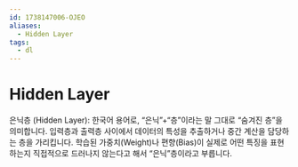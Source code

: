 ```yaml
---
id: 1738147006-OJEO
aliases:
  - Hidden Layer
tags:
  - dl
---
```


# **Hidden Layer**
은닉층 (Hidden Layer):
한국어 용어로, “은닉”+“층”이라는 말 그대로 “숨겨진 층”을 의미합니다.
입력층과 출력층 사이에서 데이터의 특성을 추출하거나 중간 계산을 담당하는 층을 가리킵니다.
학습된 가중치(Weight)나 편향(Bias)이 실제로 어떤 특징을 표현하는지 직접적으로 드러나지 않는다고 해서 “은닉”층이라고 부릅니다.
